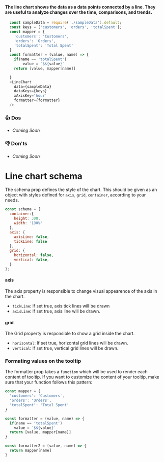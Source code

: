 #### The line chart shows the data as a data points connected by a line. They are useful to analyze changes over the time, comparisons, and trends.

```js
  const sampleData = require('./sampleData').default;
  const keys = ['customers', 'orders', 'totalSpent'];
  const mapper = {
    'customers': 'Customers',
    'orders': 'Orders',
    'totalSpent': 'Total Spent'
  }
  const formatter = (value, name) => {
    if(name == 'totalSpent')
        value = `$${value}`
    return [value, mapper[name]]

  }
  <LineChart
    data={sampleData}
    dataKeys={keys}
    xAxisKey='hour'
    formatter={formatter}
  />
```

### 👍 Dos
- *Coming Soon*

### 👎 Don'ts
- *Coming Soon*

# Line chart schema
The schema prop defines the style of the chart. This should be given as an object with styles defined for `axis`, `grid`, `container`, according to your needs.  

```js noeditor static
const schema = {
  container:{
    height: 300,
    width: '100%'
  },
  axis: {
    axisLine: false,
    tickLine: false
  },
  grid: {
    horizontal: false,
    vertical: false,
  }
};

```

#### axis
The axis property is responsible to change visual appearence of the axis in the chart.

- `tickLine`: If set true, axis tick lines will be drawn
- `axisLine`: If set true, axis line will be drawn.

#### grid
The Grid property is responsible to show a grid inside the chart.

- `horizontal`: If set true, horizontal grid lines will be drawn.
- `vertical`: If set true, vertical grid lines will be drawn. 

### Formating values on the tooltip

The formatter prop takes a `function` which will be used to render each content of tooltip. If you want to customize the content of your tooltip, make sure that your function follows this pattern:

```jsx noeditor static
const mapper = {
  'customers': 'Customers',
  'orders': 'Orders',
  'totalSpent': 'Total Spent'
}

const formatter = (value, name) => {
  if(name == 'totalSpent')
    value = `$${value}`
  return [value, mapper[name]]
}

const formatter2 = (value, name) => {
  return mapper[name]
}
```

